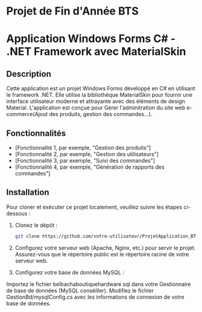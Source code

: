 # Projet de Fin d'Année BTS 
# Application Windows Forms C# - .NET Framework avec MaterialSkin


## Description
Cette application est un projet Windows Forms développé en C# en utilisant le framework .NET. Elle utilise la bibliothèque MaterialSkin pour fournir une interface utilisateur moderne et attrayante avec des éléments de design Material. L'application est conçue pour Gérer 
l'adminitration du site web e-commerce(Ajout des produits, gestion des commandes...).

## Fonctionnalités
- [Fonctionnalité 1, par exemple, "Gestion des produits"]
- [Fonctionnalité 2, par exemple, "Gestion des utilisateurs"]
- [Fonctionnalité 3, par exemple, "Suivi des commandes"]
- [Fonctionnalité 4, par exemple, "Génération de rapports des commandes"]

## Installation
Pour cloner et exécuter ce projet localement, veuillez suivre les étapes ci-dessous :

1. Clonez le dépôt :
   ```bash
   git clone https://github.com/votre-utilisateur/ProjetApplication_BTSSIO.git

2. Configurez votre serveur web (Apache, Nginx, etc.) pour servir le projet. Assurez-vous que le répertoire public est le répertoire racine de votre serveur web.

3. Configurez votre base de données MySQL :

Importez le fichier belbachaboutiquehardware.sql dans votre Gestionnaire de base de données (MySQL conséiller). Modifiez le fichier GestionBd/mysqlConfig.cs avec les informations de connexion de votre base de données.

